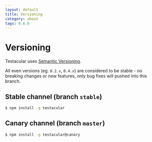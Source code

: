 ```yaml
---
layout: default
title: Versioning
category: about
tags: 0.6.0
---
```

# Versioning

Testacular uses [Semantic Versioning].

All even versions (eg. `0.2.x`, `0.4.x`) are considered to be stable - no breaking changes or new features, only bug fixes will pushed into this branch.

## Stable channel (branch `stable`)
```bash
$ npm install -g testacular
```

## Canary channel (branch `master`)
```bash
$ npm install -g testacular@canary
```

[Semantic Versioning]: http://semver.org/
